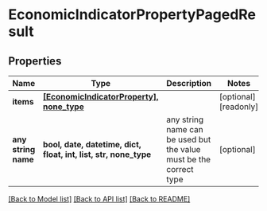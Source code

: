 # EconomicIndicatorPropertyPagedResult


## Properties
Name | Type | Description | Notes
------------ | ------------- | ------------- | -------------
**items** | [**[EconomicIndicatorProperty], none_type**](EconomicIndicatorProperty.md) |  | [optional] [readonly] 
**any string name** | **bool, date, datetime, dict, float, int, list, str, none_type** | any string name can be used but the value must be the correct type | [optional]

[[Back to Model list]](../README.md#documentation-for-models) [[Back to API list]](../README.md#documentation-for-api-endpoints) [[Back to README]](../README.md)



